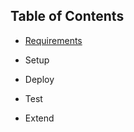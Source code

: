 ## Table of Contents

<!-- disco-toc-start -->

- [Requirements](https://github.com/SAP-samples/btp-cap-genai-semantic-search/blob/main/docs/tutorial/1-Requirements.md)
  
- Setup

- Deploy

- Test

- Extend

<!-- disco-toc-end -->
